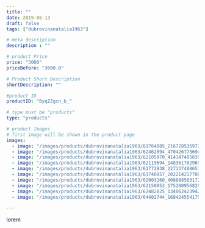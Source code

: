 ```yaml
---
title: ""
date: 2019-06-13
draft: false
tags: ["dubrovinanatalia1963"]

# meta description
description : ""

# product Price
price: "3000"
priceBefore: "3600.0"

# Product Short Description
shortDescription: ""

#product ID
productID: "ByqZZgxn_b_"

# type must be "products"
type: "products"

# product Images
# first image will be shown in the product page
images:
  - image: "/images/products/dubrovinanatalia1963/61764085_216728535972795_4190079743228379807_n.jpg"
  - image: "/images/products/dubrovinanatalia1963/62462094_470426773694189_3410036765697720208_n.jpg"
  - image: "/images/products/dubrovinanatalia1963/62105970_414147485839170_613799383797204808_n.jpg"
  - image: "/images/products/dubrovinanatalia1963/62119694_148361762969886_1913445710580873947_n.jpg"
  - image: "/images/products/dubrovinanatalia1963/61772938_2271374886510699_6891655821988414938_n.jpg"
  - image: "/images/products/dubrovinanatalia1963/61740857_2022142177889820_2364091878952200798_n.jpg"
  - image: "/images/products/dubrovinanatalia1963/62003260_408888503172734_5740652512506493114_n.jpg"
  - image: "/images/products/dubrovinanatalia1963/62150853_175200956829246_3849609511623729766_n.jpg"
  - image: "/images/products/dubrovinanatalia1963/62482825_1340624239421321_8754624137754867280_n.jpg"
  - image: "/images/products/dubrovinanatalia1963/64402744_168424554175459_6733760144468625360_n.jpg"

---
```

lorem
